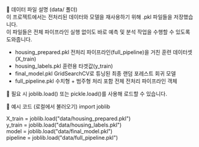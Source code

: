 📁 데이터 파일 설명 (data/ 폴더)  
이 프로젝트에서는 전처리된 데이터와 모델을 재사용하기 위해 .pkl 파일들을 저장했습니다.  
이 파일들은 전체 파이프라인 실행 없이도 바로 예측 및 분석 작업을 수행할 수 있도록 도와줍니다.

- housing_prepared.pkl	전처리 파이프라인(full_pipeline)을 거친 훈련 데이터셋 (X_train)
- housing_labels.pkl	훈련용 타겟값(y_train)
- final_model.pkl	GridSearchCV로 튜닝된 최종 랜덤 포레스트 회귀 모델
- full_pipeline.pkl	수치형 + 범주형 처리 포함 전체 전처리 파이프라인 객체

🔁 필요 시 joblib.load() 또는 pickle.load()를 사용해 로드할 수 있습니다.

🔄 예시 코드 (로컬에서 불러오기)
import joblib

X_train = joblib.load("data/housing_prepared.pkl")  
y_train = joblib.load("data/housing_labels.pkl")  
model = joblib.load("data/final_model.pkl")  
pipeline = joblib.load("data/full_pipeline.pkl")  
